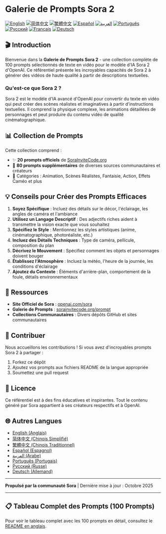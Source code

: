 # Galerie de Prompts Sora 2

[![English](https://img.shields.io/badge/lang-English-blue.svg)](README.md)
[![简体中文](https://img.shields.io/badge/lang-简体中文-red.svg)](README_zh-CN.md)
[![繁體中文](https://img.shields.io/badge/lang-繁體中文-orange.svg)](README_zh-TW.md)
[![Español](https://img.shields.io/badge/lang-Español-yellow.svg)](README_es.md)
[![العربية](https://img.shields.io/badge/lang-العربية-green.svg)](README_ar.md)
[![Português](https://img.shields.io/badge/lang-Português-brightgreen.svg)](README_pt.md)
[![Русский](https://img.shields.io/badge/lang-Русский-lightgrey.svg)](README_ru.md)
[![Français](https://img.shields.io/badge/lang-Français-blueviolet.svg)](README_fr.md)
[![Deutsch](https://img.shields.io/badge/lang-Deutsch-purple.svg)](README_de.md)

## 🎬 Introduction

Bienvenue dans la **Galerie de Prompts Sora 2** - une collection complète de 100 prompts sélectionnés de texte en vidéo pour le modèle d'IA Sora 2 d'OpenAI. Ce référentiel présente les incroyables capacités de Sora 2 à générer des vidéos de haute qualité à partir de descriptions textuelles.

### Qu'est-ce que Sora 2 ?

Sora 2 est le modèle d'IA avancé d'OpenAI pour convertir du texte en vidéo qui peut créer des scènes réalistes et imaginatives à partir d'instructions textuelles. Il comprend la physique complexe, les animations détaillées de personnages et peut produire du contenu vidéo de qualité cinématographique.

## 📊 Collection de Prompts

Cette collection comprend :
- ✨ **20 prompts officiels** de [SoraInviteCode.org](https://sorainvitecode.org/prompt)
- 🎨 **80 prompts supplémentaires** de diverses sources communautaires et créateurs
- 🎯 Catégories : Animation, Scènes Réalistes, Fantaisie, Action, Effets Caméo et plus

## 💡 Conseils pour Créer des Prompts Efficaces

1. **Soyez Spécifique** : Incluez des détails sur le décor, l'éclairage, les angles de caméra et l'ambiance
2. **Utilisez un Langage Descriptif** : Des adjectifs riches aident à transmettre la vision exacte que vous souhaitez
3. **Spécifiez le Style** : Mentionnez les styles artistiques (anime, cinématographique, photoréaliste, etc.)
4. **Incluez des Détails Techniques** : Type de caméra, pellicule, composition du plan
5. **Décrivez le Mouvement** : Spécifiez comment les objets et personnages doivent bouger
6. **Établissez l'Atmosphère** : Incluez la météo, l'heure de la journée, les conditions d'éclairage
7. **Ajoutez du Contexte** : Éléments d'arrière-plan, comportement de la foule, détails environnementaux

## 🔗 Ressources

- **Site Officiel de Sora** : [openai.com/sora](https://openai.com/sora)
- **Galerie de Prompts** : [sorainvitecode.org/prompt](https://sorainvitecode.org/prompt)
- **Collections Communautaires** : Divers dépôts GitHub et sites communautaires

## 🤝 Contribuer

Nous accueillons les contributions ! Si vous avez d'incroyables prompts Sora 2 à partager :

1. Forkez ce dépôt
2. Ajoutez vos prompts aux fichiers README de la langue appropriée
3. Soumettez une pull request

## 📜 Licence

Ce référentiel est à des fins éducatives et inspirantes. Tout le contenu généré par Sora appartient à ses créateurs respectifs et à OpenAI.

## 🌐 Autres Langues

- [English (Anglais)](README.md)
- [简体中文 (Chinois Simplifié)](README_zh-CN.md)
- [繁體中文 (Chinois Traditionnel)](README_zh-TW.md)
- [Español (Espagnol)](README_es.md)
- [العربية (Arabe)](README_ar.md)
- [Português (Portugais)](README_pt.md)
- [Русский (Russe)](README_ru.md)
- [Deutsch (Allemand)](README_de.md)

---

**Propulsé par la communauté Sora** | Dernière mise à jour : Octobre 2025

---

## 📋 Tableau Complet des Prompts (100 Prompts)

Pour voir le tableau complet avec les 100 prompts en détail, consultez le [README en anglais](README.md).

